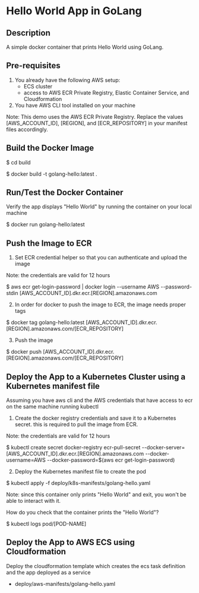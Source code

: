 # Hello World App in GoLang

## Description

A simple docker container that prints Hello World using GoLang.

## Pre-requisites

1. You already have the following AWS setup:
   - ECS cluster
   - access to AWS ECR Private Registry, Elastic Container Service, and Cloudformation
2. You have AWS CLI tool installed on your machine

Note: This demo uses the AWS ECR Private Registry. Replace the values [AWS_ACCOUNT_ID], [REGION], and [ECR_REPOSITORY] in your manifest files accordingly.

## Build the Docker Image

$ cd build

$ docker build -t golang-hello:latest .

## Run/Test the Docker Container

Verify the app displays "Hello World" by running the container on your local machine

$ docker run golang-hello:latest

## Push the Image to ECR

1. Set ECR credential helper so that you can authenticate and upload the image

Note: the credentials are valid for 12 hours

$ aws ecr get-login-password | docker login --username AWS --password-stdin [AWS_ACCOUNT_ID].dkr.ecr.[REGION].amazonaws.com

2. In order for docker to push the image to ECR, the image needs proper tags

$ docker tag golang-hello:latest [AWS_ACCOUNT_ID].dkr.ecr.[REGION].amazonaws.com/[ECR_REPOSITORY]

3. Push the image

$ docker push [AWS_ACCOUNT_ID].dkr.ecr.[REGION].amazonaws.com/[ECR_REPOSITORY]

## Deploy the App to a Kubernetes Cluster using a Kubernetes manifest file

Assuming you have aws cli and the AWS credentials that have access to ecr on the same machine running kubectl

1. Create the docker registry credentials and save it to a Kubernetes secret. this is required to pull the image from ECR.

Note: the credentials are valid for 12 hours

$ kubectl create secret docker-registry ecr-pull-secret --docker-server=[AWS_ACCOUNT_ID].dkr.ecr.[REGION].amazonaws.com --docker-username=AWS --docker-password=$(aws ecr get-login-password)

2. Deploy the Kubernetes manifest file to create the pod

$ kubectl apply -f deploy/k8s-manifests/golang-hello.yaml

Note: since this container only prints "Hello World" and exit, you won't be able to interact with it.

How do you check that the container prints the "Hello World"?

$ kubectl logs pod/[POD-NAME]

## Deploy the App to AWS ECS using Cloudformation

Deploy the cloudformation template which creates the ecs task definition and the app deployed as a service

- deploy/aws-manifests/golang-hello.yaml
